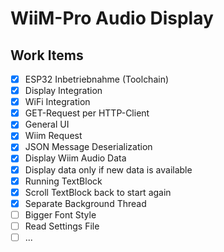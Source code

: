 # WiiM-Pro Audio Display

## Work Items

- [x] ESP32 Inbetriebnahme (Toolchain)
- [x] Display Integration
- [x] WiFi Integration
- [x] GET-Request per HTTP-Client
- [x] General UI
- [x] Wiim Request
- [x] JSON Message Deserialization
- [x] Display Wiim Audio Data
- [x] Display data only if new data is available
- [x] Running TextBlock
- [x] Scroll TextBlock back to start again
- [x] Separate Background Thread
- [ ] Bigger Font Style
- [ ] Read Settings File
- [ ] ...
